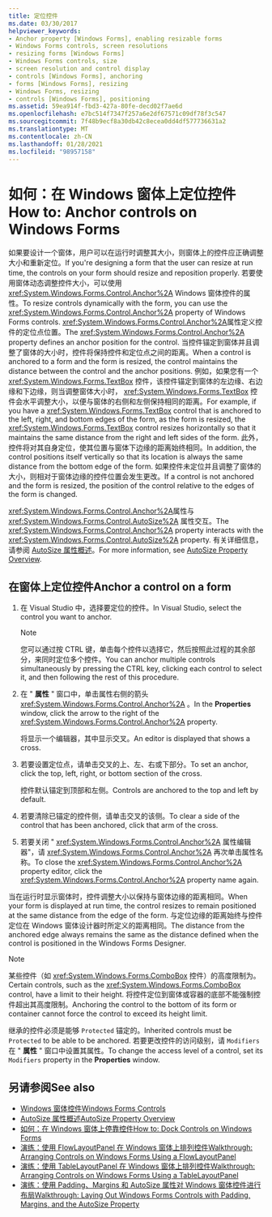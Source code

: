 ```yaml
---
title: 定位控件
ms.date: 03/30/2017
helpviewer_keywords:
- Anchor property [Windows Forms], enabling resizable forms
- Windows Forms controls, screen resolutions
- resizing forms [Windows Forms]
- Windows Forms controls, size
- screen resolution and control display
- controls [Windows Forms], anchoring
- forms [Windows Forms], resizing
- Windows Forms, resizing
- controls [Windows Forms], positioning
ms.assetid: 59ea914f-fbd3-427a-80fe-decd02f7ae6d
ms.openlocfilehash: e7bc514f7347f257a6e2df67571c09df78f3c547
ms.sourcegitcommit: 7f48b9ecf8a30db42c8ecea0dd4df577736631a2
ms.translationtype: MT
ms.contentlocale: zh-CN
ms.lasthandoff: 01/28/2021
ms.locfileid: "98957158"
---
```

# <a name="how-to-anchor-controls-on-windows-forms"></a><span data-ttu-id="9268a-102">如何：在 Windows 窗体上定位控件</span><span class="sxs-lookup"><span data-stu-id="9268a-102">How to: Anchor controls on Windows Forms</span></span>

<span data-ttu-id="9268a-103">如果要设计一个窗体，用户可以在运行时调整其大小，则窗体上的控件应正确调整大小和重新定位。</span><span class="sxs-lookup"><span data-stu-id="9268a-103">If you're designing a form that the user can resize at run time, the controls on your form should resize and reposition properly.</span></span> <span data-ttu-id="9268a-104">若要使用窗体动态调整控件大小，可以使用 <xref:System.Windows.Forms.Control.Anchor%2A> Windows 窗体控件的属性。</span><span class="sxs-lookup"><span data-stu-id="9268a-104">To resize controls dynamically with the form, you can use the <xref:System.Windows.Forms.Control.Anchor%2A> property of Windows Forms controls.</span></span> <span data-ttu-id="9268a-105"><xref:System.Windows.Forms.Control.Anchor%2A>属性定义控件的定位点位置。</span><span class="sxs-lookup"><span data-stu-id="9268a-105">The <xref:System.Windows.Forms.Control.Anchor%2A> property defines an anchor position for the control.</span></span> <span data-ttu-id="9268a-106">当控件锚定到窗体并且调整了窗体的大小时，控件将保持控件和定位点之间的距离。</span><span class="sxs-lookup"><span data-stu-id="9268a-106">When a control is anchored to a form and the form is resized, the control maintains the distance between the control and the anchor positions.</span></span> <span data-ttu-id="9268a-107">例如，如果您有一个 <xref:System.Windows.Forms.TextBox> 控件，该控件锚定到窗体的左边缘、右边缘和下边缘，则当调整窗体大小时， <xref:System.Windows.Forms.TextBox> 控件会水平调整大小，以便与窗体的右侧和左侧保持相同的距离。</span><span class="sxs-lookup"><span data-stu-id="9268a-107">For example, if you have a <xref:System.Windows.Forms.TextBox> control that is anchored to the left, right, and bottom edges of the form, as the form is resized, the <xref:System.Windows.Forms.TextBox> control resizes horizontally so that it maintains the same distance from the right and left sides of the form.</span></span> <span data-ttu-id="9268a-108">此外，控件将对其自身定位，使其位置与窗体下边缘的距离始终相同。</span><span class="sxs-lookup"><span data-stu-id="9268a-108">In addition, the control positions itself vertically so that its location is always the same distance from the bottom edge of the form.</span></span> <span data-ttu-id="9268a-109">如果控件未定位并且调整了窗体的大小，则相对于窗体边缘的控件位置会发生更改。</span><span class="sxs-lookup"><span data-stu-id="9268a-109">If a control is not anchored and the form is resized, the position of the control relative to the edges of the form is changed.</span></span>

<span data-ttu-id="9268a-110"><xref:System.Windows.Forms.Control.Anchor%2A>属性与 <xref:System.Windows.Forms.Control.AutoSize%2A> 属性交互。</span><span class="sxs-lookup"><span data-stu-id="9268a-110">The <xref:System.Windows.Forms.Control.Anchor%2A> property interacts with the <xref:System.Windows.Forms.Control.AutoSize%2A> property.</span></span> <span data-ttu-id="9268a-111">有关详细信息，请参阅 [AutoSize 属性概述](autosize-property-overview.md)。</span><span class="sxs-lookup"><span data-stu-id="9268a-111">For more information, see [AutoSize Property Overview](autosize-property-overview.md).</span></span>

## <a name="anchor-a-control-on-a-form"></a><span data-ttu-id="9268a-112">在窗体上定位控件</span><span class="sxs-lookup"><span data-stu-id="9268a-112">Anchor a control on a form</span></span>

1. <span data-ttu-id="9268a-113">在 Visual Studio 中，选择要定位的控件。</span><span class="sxs-lookup"><span data-stu-id="9268a-113">In Visual Studio, select the control you want to anchor.</span></span>

    > [!NOTE]
    > <span data-ttu-id="9268a-114">您可以通过按 CTRL 键，单击每个控件以选择它，然后按照此过程的其余部分，来同时定位多个控件。</span><span class="sxs-lookup"><span data-stu-id="9268a-114">You can anchor multiple controls simultaneously by pressing the CTRL key, clicking each control to select it, and then following the rest of this procedure.</span></span>

2. <span data-ttu-id="9268a-115">在 " **属性** " 窗口中，单击属性右侧的箭头 <xref:System.Windows.Forms.Control.Anchor%2A> 。</span><span class="sxs-lookup"><span data-stu-id="9268a-115">In the **Properties** window, click the arrow to the right of the <xref:System.Windows.Forms.Control.Anchor%2A> property.</span></span>

     <span data-ttu-id="9268a-116">将显示一个编辑器，其中显示交叉。</span><span class="sxs-lookup"><span data-stu-id="9268a-116">An editor is displayed that shows a cross.</span></span>

3. <span data-ttu-id="9268a-117">若要设置定位点，请单击交叉的上、左、右或下部分。</span><span class="sxs-lookup"><span data-stu-id="9268a-117">To set an anchor, click the top, left, right, or bottom section of the cross.</span></span>

     <span data-ttu-id="9268a-118">控件默认锚定到顶部和左侧。</span><span class="sxs-lookup"><span data-stu-id="9268a-118">Controls are anchored to the top and left by default.</span></span>

4. <span data-ttu-id="9268a-119">若要清除已锚定的控件侧，请单击交叉的该侧。</span><span class="sxs-lookup"><span data-stu-id="9268a-119">To clear a side of the control that has been anchored, click that arm of the cross.</span></span>

5. <span data-ttu-id="9268a-120">若要关闭 " <xref:System.Windows.Forms.Control.Anchor%2A> 属性编辑器"，请 <xref:System.Windows.Forms.Control.Anchor%2A> 再次单击属性名称。</span><span class="sxs-lookup"><span data-stu-id="9268a-120">To close the <xref:System.Windows.Forms.Control.Anchor%2A> property editor, click the <xref:System.Windows.Forms.Control.Anchor%2A> property name again.</span></span>

<span data-ttu-id="9268a-121">当在运行时显示窗体时，控件调整大小以保持与窗体边缘的距离相同。</span><span class="sxs-lookup"><span data-stu-id="9268a-121">When your form is displayed at run time, the control resizes to remain positioned at the same distance from the edge of the form.</span></span> <span data-ttu-id="9268a-122">与定位边缘的距离始终与控件定位在 Windows 窗体设计器时所定义的距离相同。</span><span class="sxs-lookup"><span data-stu-id="9268a-122">The distance from the anchored edge always remains the same as the distance defined when the control is positioned in the Windows Forms Designer.</span></span>

> [!NOTE]
> <span data-ttu-id="9268a-123">某些控件（如 <xref:System.Windows.Forms.ComboBox> 控件）的高度限制为。</span><span class="sxs-lookup"><span data-stu-id="9268a-123">Certain controls, such as the <xref:System.Windows.Forms.ComboBox> control, have a limit to their height.</span></span> <span data-ttu-id="9268a-124">将控件定位到窗体或容器的底部不能强制控件超出其高度限制。</span><span class="sxs-lookup"><span data-stu-id="9268a-124">Anchoring the control to the bottom of its form or container cannot force the control to exceed its height limit.</span></span>

<span data-ttu-id="9268a-125">继承的控件必须是能够 `Protected` 锚定的。</span><span class="sxs-lookup"><span data-stu-id="9268a-125">Inherited controls must be `Protected` to be able to be anchored.</span></span> <span data-ttu-id="9268a-126">若要更改控件的访问级别，请 `Modifiers` 在 " **属性** " 窗口中设置其属性。</span><span class="sxs-lookup"><span data-stu-id="9268a-126">To change the access level of a control, set its `Modifiers` property in the **Properties** window.</span></span>

## <a name="see-also"></a><span data-ttu-id="9268a-127">另请参阅</span><span class="sxs-lookup"><span data-stu-id="9268a-127">See also</span></span>

- [<span data-ttu-id="9268a-128">Windows 窗体控件</span><span class="sxs-lookup"><span data-stu-id="9268a-128">Windows Forms Controls</span></span>](index.md)
- [<span data-ttu-id="9268a-129">AutoSize 属性概述</span><span class="sxs-lookup"><span data-stu-id="9268a-129">AutoSize Property Overview</span></span>](autosize-property-overview.md)
- [<span data-ttu-id="9268a-130">如何：在 Windows 窗体上停靠控件</span><span class="sxs-lookup"><span data-stu-id="9268a-130">How to: Dock Controls on Windows Forms</span></span>](how-to-dock-controls-on-windows-forms.md)
- [<span data-ttu-id="9268a-131">演练：使用 FlowLayoutPanel 在 Windows 窗体上排列控件</span><span class="sxs-lookup"><span data-stu-id="9268a-131">Walkthrough: Arranging Controls on Windows Forms Using a FlowLayoutPanel</span></span>](walkthrough-arranging-controls-on-windows-forms-using-a-flowlayoutpanel.md)
- [<span data-ttu-id="9268a-132">演练：使用 TableLayoutPanel 在 Windows 窗体上排列控件</span><span class="sxs-lookup"><span data-stu-id="9268a-132">Walkthrough: Arranging Controls on Windows Forms Using a TableLayoutPanel</span></span>](walkthrough-arranging-controls-on-windows-forms-using-a-tablelayoutpanel.md)
- [<span data-ttu-id="9268a-133">演练：使用 Padding、Margins 和 AutoSize 属性对 Windows 窗体控件进行布局</span><span class="sxs-lookup"><span data-stu-id="9268a-133">Walkthrough: Laying Out Windows Forms Controls with Padding, Margins, and the AutoSize Property</span></span>](windows-forms-controls-padding-autosize.md)
